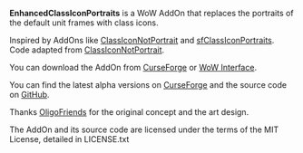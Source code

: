 ﻿**EnhancedClassIconPortraits** is a WoW AddOn that replaces the portraits of the default unit frames with class icons.

Inspired by AddOns like [ClassIconNotPortrait](https://wow.curseforge.com/projects/classiconnotportrait) and [sfClassIconPortraits](https://www.wowinterface.com/downloads/info23852-sfClassIconPortraits.html). Code adapted from [ClassIconNotPortrait](https://wow.curseforge.com/projects/classiconnotportrait).

You can download the AddOn from [CurseForge](https://wow.curseforge.com/projects/enhancedclassiconportraits) or [WoW Interface](https://www.wowinterface.com/downloads/info25035-EnhancedClassIconPortraits.html).

You can find the latest alpha versions on [CurseForge](https://wow.curseforge.com/projects/enhancedclassiconportraits) and the source code on [GitHub](https://github.com/Choonster-WoW-AddOns/EnhancedClassIconPortraits).

Thanks [OligoFriends](https://www.wowinterface.com/forums/member.php?u=249441) for the original concept and the art design.

The AddOn and its source code are licensed under the terms of the MIT License, detailed in LICENSE.txt
